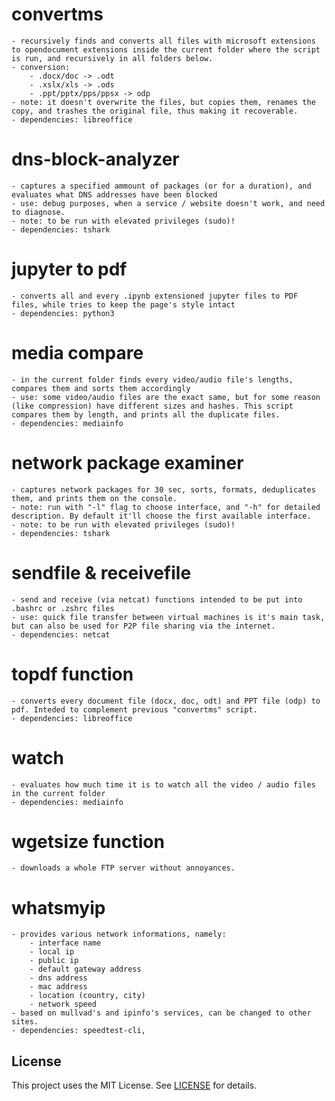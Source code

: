 # convertms
	- recursively finds and converts all files with microsoft extensions to opendocument extensions inside the current folder where the script is run, and recursively in all folders below.
	- conversion:
		- .docx/doc -> .odt
		- .xslx/xls -> .ods
		- .ppt/pptx/pps/ppsx -> odp
	- note: it doesn't overwrite the files, but copies them, renames the copy, and trashes the original file, thus making it recoverable.
	- dependencies: libreoffice



# dns-block-analyzer
	- captures a specified ammount of packages (or for a duration), and evaluates what DNS addresses have been blocked
	- use: debug purposes, when a service / website doesn't work, and need to diagnose.
	- note: to be run with elevated privileges (sudo)!
	- dependencies: tshark



# jupyter to pdf
	- converts all and every .ipynb extensioned jupyter files to PDF files, while tries to keep the page's style intact
	- dependencies: python3


 
# media compare
	- in the current folder finds every video/audio file's lengths, compares them and sorts them accordingly
	- use: some video/audio files are the exact same, but for some reason (like compression) have different sizes and hashes. This script compares them by length, and prints all the duplicate files.
	- dependencies: mediainfo



# network package examiner
	- captures network packages for 30 sec, sorts, formats, deduplicates them, and prints them on the console.
	- note: run with "-l" flag to choose interface, and "-h" for detailed description. By default it'll choose the first available interface.
	- note: to be run with elevated privileges (sudo)!
	- dependencies: tshark



# sendfile & receivefile
	- send and receive (via netcat) functions intended to be put into .bashrc or .zshrc files
	- use: quick file transfer between virtual machines is it's main task, but can also be used for P2P file sharing via the internet.	
	- dependencies: netcat


# topdf function
	- converts every document file (docx, doc, odt) and PPT file (odp) to pdf. Inteded to complement previous "convertms" script.
	- dependencies: libreoffice


# watch
	- evaluates how much time it is to watch all the video / audio files in the current folder
 	- dependencies: mediainfo


# wgetsize function
	- downloads a whole FTP server without annoyances.



# whatsmyip
	- provides various network informations, namely:
		- interface name
		- local ip
		- public ip
		- default gateway address
		- dns address
		- mac address
		- location (country, city)
		- network speed
	- based on mullvad's and ipinfo's services, can be changed to other sites.
	- dependencies: speedtest-cli, 


## License
This project uses the MIT License. See [LICENSE](LICENSE) for details.
